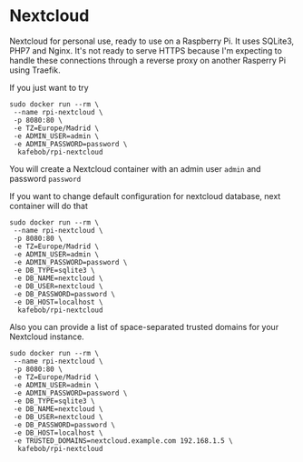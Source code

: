 # Nextcloud

Nextcloud for personal use, ready to use on a Raspberry Pi. It uses SQLite3, PHP7 and Nginx.
It's not ready to serve HTTPS because I'm expecting to handle these connections through a reverse proxy on another Rasperry Pi using Traefik.

If you just want to try

```
sudo docker run --rm \
 --name rpi-nextcloud \
 -p 8080:80 \
 -e TZ=Europe/Madrid \
 -e ADMIN_USER=admin \
 -e ADMIN_PASSWORD=password \
  kafebob/rpi-nextcloud
```

You will create a Nextcloud container with an admin user `admin` and password `password`

If you want to change default configuration for nextcloud database, next container will do that

```
sudo docker run --rm \
 --name rpi-nextcloud \
 -p 8080:80 \
 -e TZ=Europe/Madrid \
 -e ADMIN_USER=admin \
 -e ADMIN_PASSWORD=password \
 -e DB_TYPE=sqlite3 \
 -e DB_NAME=nextcloud \
 -e DB_USER=nextcloud \
 -e DB_PASSWORD=password \
 -e DB_HOST=localhost \
  kafebob/rpi-nextcloud
```

Also you can provide a list of space-separated trusted domains for your Nextcloud instance.

```
sudo docker run --rm \
 --name rpi-nextcloud \
 -p 8080:80 \
 -e TZ=Europe/Madrid \
 -e ADMIN_USER=admin \
 -e ADMIN_PASSWORD=password \
 -e DB_TYPE=sqlite3 \
 -e DB_NAME=nextcloud \
 -e DB_USER=nextcloud \
 -e DB_PASSWORD=password \
 -e DB_HOST=localhost \
 -e TRUSTED_DOMAINS=nextcloud.example.com 192.168.1.5 \
  kafebob/rpi-nextcloud
```
